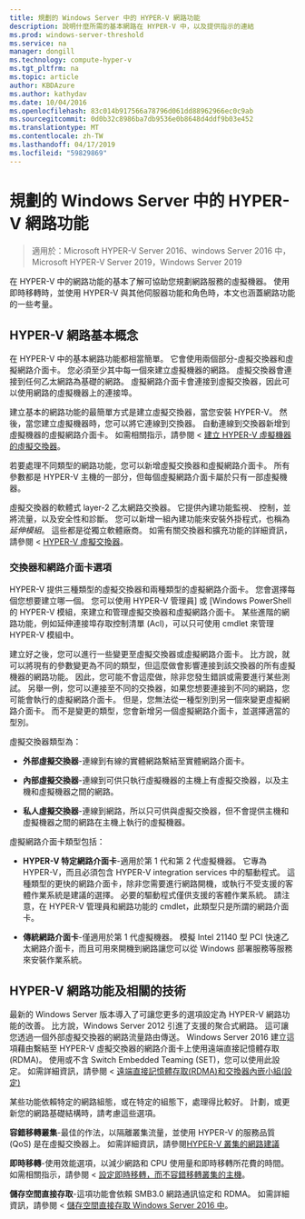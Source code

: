 ```yaml
---
title: 規劃的 Windows Server 中的 HYPER-V 網路功能
description: 說明什麼所需的基本網路在 HYPER-V 中，以及提供指示的連結
ms.prod: windows-server-threshold
ms.service: na
manager: dongill
ms.technology: compute-hyper-v
ms.tgt_pltfrm: na
ms.topic: article
author: KBDAzure
ms.author: kathydav
ms.date: 10/04/2016
ms.openlocfilehash: 83c014b917566a78796d061dd88962966ec0c9ab
ms.sourcegitcommit: 0d0b32c8986ba7db9536e0b8648d4ddf9b03e452
ms.translationtype: MT
ms.contentlocale: zh-TW
ms.lasthandoff: 04/17/2019
ms.locfileid: "59829869"
---
```

# <a name="plan-for-hyper-v-networking-in-windows-server"></a>規劃的 Windows Server 中的 HYPER-V 網路功能

>適用於：Microsoft HYPER-V Server 2016、windows Server 2016 中，Microsoft HYPER-V Server 2019，Windows Server 2019
  
在 HYPER-V 中的網路功能的基本了解可協助您規劃網路服務的虛擬機器。 使用即時移轉時，並使用 HYPER-V 與其他伺服器功能和角色時，本文也涵蓋網路功能的一些考量。  
  
## <a name="hyper-v-networking-basics"></a>HYPER-V 網路基本概念  
在 HYPER-V 中的基本網路功能都相當簡單。 它會使用兩個部分-虛擬交換器和虛擬網路介面卡。 您必須至少其中每一個來建立虛擬機器的網路。 虛擬交換器會連接到任何乙太網路為基礎的網路。 虛擬網路介面卡會連接到虛擬交換器，因此可以使用網路的虛擬機器上的連接埠。  
  
建立基本的網路功能的最簡單方式是建立虛擬交換器，當您安裝 HYPER-V。 然後，當您建立虛擬機器時，您可以將它連線到交換器。 自動連線到交換器新增到虛擬機器的虛擬網路介面卡。 如需相關指示，請參閱 <<c0> [ 建立 HYPER-V 虛擬機器的虛擬交換器](../get-started/Create-a-virtual-switch-for-Hyper-V-virtual-machines.md)。  
  
若要處理不同類型的網路功能，您可以新增虛擬交換器和虛擬網路介面卡。 所有參數都是 HYPER-V 主機的一部分，但每個虛擬網路介面卡屬於只有一部虛擬機器。  
  
虛擬交換器的軟體式 layer-2 乙太網路交換器。 它提供內建功能監視、 控制，並將流量，以及安全性和診斷。  您可以新增一組內建功能來安裝外掛程式，也稱為*延伸模組*。 這些都是從獨立軟體廠商。 如需有關交換器和擴充功能的詳細資訊，請參閱 < [HYPER-V 虛擬交換器](../../hyper-v-virtual-switch/Hyper-V-Virtual-Switch.md)。  
  
### <a name="switch-and-network-adapter-choices"></a>交換器和網路介面卡選項  
HYPER-V 提供三種類型的虛擬交換器和兩種類型的虛擬網路介面卡。 您會選擇每個您想要建立哪一個。 您可以使用 HYPER-V 管理員] 或 [Windows PowerShell 的 HYPER-V 模組，來建立和管理虛擬交換器和虛擬網路介面卡。 某些進階的網路功能，例如延伸連接埠存取控制清單 (Acl)，可以只可使用 cmdlet 來管理 HYPER-V 模組中。  
  
建立好之後，您可以進行一些變更至虛擬交換器或虛擬網路介面卡。 比方說，就可以將現有的參數變更為不同的類型，但這麼做會影響連接到該交換器的所有虛擬機器的網路功能。  因此，您可能不會這麼做，除非您發生錯誤或需要進行某些測試。 另舉一例，您可以連接至不同的交換器，如果您想要連接到不同的網路，您可能會執行的虛擬網路介面卡。 但是，您無法從一種型別到另一個來變更虛擬網路介面卡。 而不是變更的類型，您會新增另一個虛擬網路介面卡，並選擇適當的型別。  
  
虛擬交換器類型為：  
  
-   **外部虛擬交換器**-連線到有線的實體網路繫結至實體網路介面卡。  
  
-   **內部虛擬交換器**-連線到可供只執行虛擬機器的主機上有虛擬交換器，以及主機和虛擬機器之間的網路。  
  
-   **私人虛擬交換器**-連線到網路，所以只可供與虛擬交換器，但不會提供主機和虛擬機器之間的網路在主機上執行的虛擬機器。  
  
虛擬網路介面卡類型包括：  
  
-   **HYPER-V 特定網路介面卡**-適用於第 1 代和第 2 代虛擬機器。 它專為 HYPER-V，而且必須包含 HYPER-V integration services 中的驅動程式。 這種類型的更快的網路介面卡，除非您需要進行網路開機，或執行不受支援的客體作業系統是建議的選擇。 必要的驅動程式僅供支援的客體作業系統。 請注意，在 HYPER-V 管理員和網路功能的 cmdlet，此類型只是所謂的網路介面卡。  
  
-   **傳統網路介面卡**-僅適用於第 1 代虛擬機器。 模擬 Intel 21140 型 PCI 快速乙太網路介面卡，而且可用來開機到網路讓您可以從 Windows 部署服務等服務來安裝作業系統。  
  
## <a name="hyper-v-networking-and-related-technologies"></a>HYPER-V 網路功能及相關的技術  
最新的 Windows Server 版本導入了可讓您更多的選項設定為 HYPER-V 網路功能的改善。 比方說，Windows Server 2012 引進了支援的聚合式網路。 這可讓您透過一個外部虛擬交換器的網路流量路由傳送。 Windows Server 2016 建立這項藉由繫結至 HYPER-V 虛擬交換器的網路介面卡上使用遠端直接記憶體存取 (RDMA)。 使用或不含 Switch Embedded Teaming (SET)，您可以使用此設定。 如需詳細資訊，請參閱 <<c0> [ 遠端直接記憶體存取&#40;RDMA&#41;和交換器內嵌小組&#40;設定&#41;</c0>](../../hyper-v-virtual-switch/RDMA-and-Switch-Embedded-Teaming.md)  
  
某些功能依賴特定的網路組態，或在特定的組態下，處理得比較好。 計劃，或更新您的網路基礎結構時，請考慮這些選項。  
  
**容錯移轉叢集**-最佳的作法，以隔離叢集流量，並使用 HYPER-V 的服務品質 (QoS) 是在虛擬交換器上。 如需詳細資訊，請參閱[HYPER-V 叢集的網路建議](https://technet.microsoft.com/library/dn550728.aspx)  
  
**即時移轉**-使用效能選項，以減少網路和 CPU 使用量和即時移轉所花費的時間。 如需相關指示，請參閱 <<c0> [ 設定即時移轉，而不容錯移轉叢集的主機](../deploy/set-up-hosts-for-live-migration-without-failover-clustering.md)。  
  
**儲存空間直接存取**-這項功能會依賴 SMB3.0 網路通訊協定和 RDMA。 如需詳細資訊，請參閱 <<c0> [ 儲存空間直接存取 Windows Server 2016 中](../../../storage/storage-spaces/storage-spaces-direct-overview.md)。